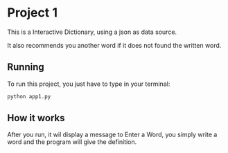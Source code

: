 # Project 1

This is a Interactive Dictionary, using a json as data source.

It also recommends you another word if it does not found the written word.

## Running
 To run this project, you just have to type in your terminal:

 ```sh
python app1.py
```

## How it works
  After you run, it wil display a message to Enter a Word, you simply write a word and the program will give the definition.
